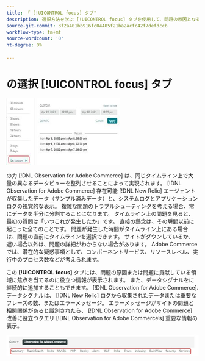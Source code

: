 ```yaml
---
title: 「 [!UICONTROL focus] タブ"
description: 選択方法を学ぶ [!UICONTROL focus] タブを使用して、問題の原因となる領域を確認します。
source-git-commit: 3f2a401bb916fc04405f21ba2acfc42f7defdccb
workflow-type: tm+mt
source-wordcount: '0'
ht-degree: 0%

---
```


# の選択 [!UICONTROL focus] タブ

![フォーカスタブの選択](../../assets/tools/observation-for-adobe-commerce/choosing-the-focus-tabs-1.jpg)

の力 [!DNL Observation for Adobe Commerce] は、同じタイムライン上で大量の異なるデータビューを整列させることによって実現されます。 [!DNL Observation for Adobe Commerce] 存在可能 [!DNL New Relic] エージェントが収集したデータ（サンプル済みデータ）と、システムログとアプリケーションログの視覚的な表示。 複雑な問題のトラブルシューティングを考える場合、常にデータを半分に分割することになります。 タイムライン上の問題を見ると、最初の質問は「いつこれが発生したか」です。 直接の懸念は、その瞬間以前に起こった全てのことです。 問題が発生した時間がタイムライン上にある場合は、問題の直前にタイムラインを選択できます。 サイトがダウンしているか、遅い場合以外は、問題の詳細がわからない場合があります。 Adobe Commerceでは、潜在的な疑惑事項として、コンポーネントサービス、リソースレベル、実行中のプロセス数などが考えられます。

この **[!UICONTROL focus]** タブには、問題の原因または問題に貢献している領域に焦点を当てるのに役立つ情報が表示されます。 また、データシグナルをに継続的に追加することもできます。 [!DNL Observation for Adobe Commerce]. データシグナルは、 [!DNL New Relic] ログから収集されたデータまたは重要なフレーズの数、またはエラーメッセージ。 エラーメッセージがサイトの問題と相関関係があると識別されたら、 [!DNL Observation for Adobe Commerce] 改善に役立つクエリ [!DNL Observation for Adobe Commerce’s] 重要な情報の表示。

![フォーカスタブの選択](../../assets/tools/observation-for-adobe-commerce/choosing-the-focus-tabs-2.jpeg)
